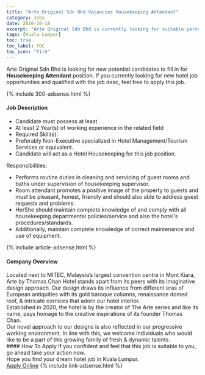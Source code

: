 ```yaml
---
title: "Arte Original Sdn Bhd Vacancies Housekeeping Attendant" 
category: Jobs 
date: 2020-10-18 
excerpt: "Arte Original Sdn Bhd is currently looking for suitable person to fill in the Housekeeping Attendant which positioned at Kuala Lumpur" 
tags: [Kuala Lumpur] 
toc: true 
toc_label: TOC 
toc_icon: "fire" 
--- 
```


<p>Arte Original Sdn Bhd is looking for new potential candidates to fill in for <b>Housekeeping Attendant</b> position. If you currently looking for new hotel job opportunities and qualified with the job desc, feel free to apply this job.
</p>{% include 300-adsense.html %} 
<div><div><h4>Job Description</h4></div><div><div><span><div><ul><li>Candidate must possess at least</li><li>At least 2 Year(s) of working experience in the related field</li><li>Required Skill(s):</li><li>Preferably Non-Executive specialized in Hotel Management/Tourism Services or equivalent.</li><li>Candidate will act as a Hotel Housekeeping for this job position.</li></ul><p>Responsibilities:</p><ul><li>Performs routine duties in cleaning and servicing of guest rooms and baths under supervision of housekeeping supervisor.</li><li>Room attendant promotes a positive image of the property to guests and must be pleasant, honest, friendly and should also able to address guest requests and problems.</li><li>He/She should maintain complete knowledge of and comply with all housekeeping departmental policies/service and also the hotel's procedures/standards.</li><li>Additionally,&#160;maintain complete knowledge of correct maintenance and use of equipment.</li></ul></div></span></div></div></div> 
{% include article-adsense.html %} 
<div><div><h4>Company Overview</h4></div><div><div><span><div><div>Located next to MITEC, Malaysia&#8217;s largest convention centre in Mont Kiara, Arte by Thomas Chan Hotel stands apart from its peers with its imaginative design approach. Our design draws its influence from different eras of European antiquities with its gold baroque columns, renaissance domed roof, &amp; intricate cornices that adorn our hotel interior.</div>
<div>Established in 2020, the hotel is by the creator of The Arte series and like its name, pays homage to the creative inspirations of its founder Thomas Chan.</div>
<div>Our novel approach to our designs is also reflected in our progressive working environment. In line with this, we welcome individuals who would like to be a part of this growing family of fresh &amp; dynamic talents.</div></div></span></div></div></div> 
#### How To Apply 
If you confident and feel that this job is suitable to you, go ahead take your action now. <br/> 
Hope you find your dream hotel job in Kuala Lumpur. <br/> 
<a href="https://www.jobstreet.com.my/en/job/housekeeping-attendant-4401267?jobId=jobstreet-my-job-4401267" class="btn btn--info" target="_blank" rel="nofollow noopenner">Apply Online</a> 
{% include link-adsense.html %} 